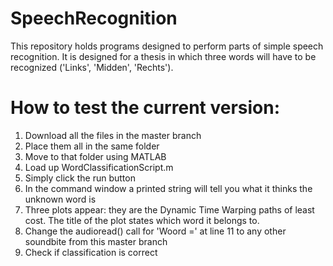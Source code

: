 # SpeechRecognition

This repository holds programs designed to perform parts of simple speech recognition. It is designed for a thesis in which three words will have to be recognized ('Links', 'Midden', 'Rechts'). 

# How to test the current version:

1. Download all the files in the master branch
2. Place them all in the same folder
3. Move to that folder using MATLAB
4. Load up WordClassificationScript.m
5. Simply click the run button
6. In the command window a printed string will tell you what it thinks the unknown word is
7. Three plots appear: they are the Dynamic Time Warping paths of least cost. The title of the plot states which word it belongs to.
8. Change the audioread() call for 'Woord =' at line 11 to any other soundbite from this master branch
9. Check if classification is correct
